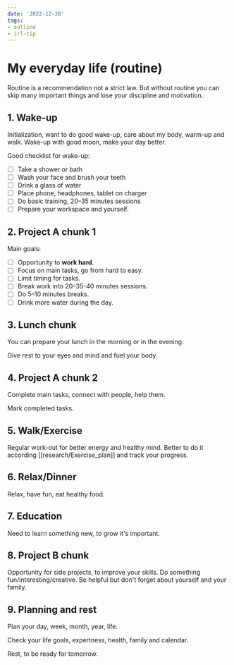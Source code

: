```yaml
---
date: '2022-12-28'
tags:
- outline
- irl-tip
---
```


# My everyday life (routine)

Routine is a recommendation not a strict law. But without routine you can skip
many important things and lose your discipline and motivation.

## 1. Wake-up

Initialization, want to do good wake-up, care about my body, warm-up and walk.
Wake-up with good moon, make your day better.


Good checklist for wake-up:
- [ ] Take a shower or bath
- [ ] Wash your face and brush your teeth
- [ ] Drink a glass of water
- [ ] Place phone, headphones, tablet on charger
- [ ] Do basic training, 20–35 minutes sessions
- [ ] Prepare your workspace and yourself.

## 2. Project A chunk 1

Main goals:
- [ ] Opportunity to **work hard**.
- [ ] Focus on main tasks, go from hard to easy.
- [ ] Limit timing for tasks.
- [ ] Break work into 20–35-40 minutes sessions.
- [ ] Do 5–10 minutes breaks.
- [ ] Drink more water during the day.

## 3. Lunch chunk

You can prepare your lunch in the morning or in the evening.

Give rest to your eyes and mind and fuel your body.

## 4. Project A chunk 2

Complete main tasks, connect with people, help them.

Mark completed tasks.

## 5. Walk/Exercise

Regular work-out for better energy and healthy mind.
Better to do it according [[research/Exercise_plan]] and track your progress.

## 6. Relax/Dinner

Relax, have fun, eat healthy food.

## 7. Education

Need to learn something new, to grow it's important.

## 8. Project B chunk

Opportunity for side projects, to improve your skills.
Do something fun/interesting/creative.
Be helpful but don't forget about yourself and your family.

## 9. Planning and rest

Plan your day, week, month, year, life.

Check your life goals, expertness, health, family and calendar.

Rest, to be ready for tomorrow.